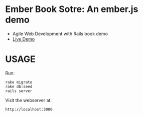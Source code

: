 Ember Book Sotre: An ember.js demo
==================================

- Agile Web Development with Rails book demo
- [Live Demo](http://emberbookstore.herokuapp.com/)

USAGE
=====

Run:

    rake migrate
    rake db:seed
    rails server

Visit the webserver at:

    http://localhost:3000
